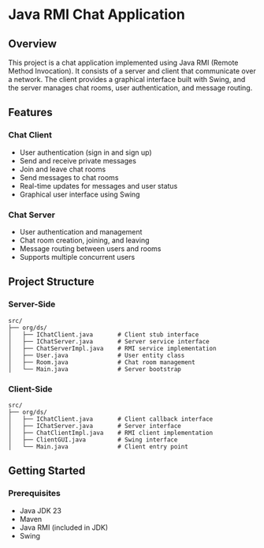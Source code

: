 # Java RMI Chat Application

## Overview
This project is a chat application implemented using Java RMI (Remote Method Invocation). It consists of a server and client that communicate over a network. The client provides a graphical interface built with Swing, and the server manages chat rooms, user authentication, and message routing.

## Features

### Chat Client
- User authentication (sign in and sign up)
- Send and receive private messages
- Join and leave chat rooms
- Send messages to chat rooms
- Real-time updates for messages and user status
- Graphical user interface using Swing

### Chat Server
- User authentication and management
- Chat room creation, joining, and leaving
- Message routing between users and rooms
- Supports multiple concurrent users

## Project Structure

### Server-Side
```
src/
├── org/ds/
│   ├── IChatClient.java       # Client stub interface
│   ├── IChatServer.java       # Server service interface
│   ├── ChatServerImpl.java    # RMI service implementation
│   ├── User.java              # User entity class  
│   ├── Room.java              # Chat room management
│   └── Main.java              # Server bootstrap
```
### Client-Side
```
src/
├── org/ds/
│   ├── IChatClient.java       # Client callback interface
│   ├── IChatServer.java       # Server interface  
│   ├── ChatClientImpl.java    # RMI client implementation
│   ├── ClientGUI.java         # Swing interface
│   └── Main.java              # Client entry point
```
## Getting Started

### Prerequisites
- Java JDK 23
- Maven
- Java RMI (included in JDK)
- Swing

